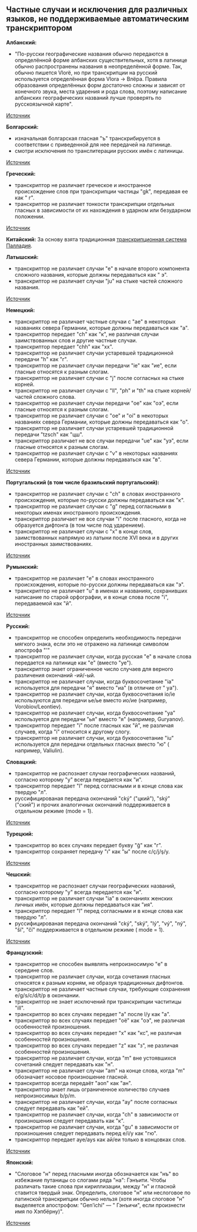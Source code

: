 ## Частные случаи и исключения для различных языков, не поддерживаемые автоматическим транскриптором

**Албанский:**

* "По-русски географические названия обычно передаются в определённой форме албанских существительных, хотя в латинице
  обычно распространены названия в неопределённой форме. Так, обычно пишется Vlorë, но при транскрипции на русский
  используется определённая форма Vlora → Влёра. Правила образования определённых форм достаточно сложны и зависят от
  конечного звука, места ударения и рода слова, поэтому написание албанских географических названий лучше проверять по
  русскоязычной карте".

[Источник](https://ru.wikipedia.org/wiki/%D0%90%D0%BB%D0%B1%D0%B0%D0%BD%D1%81%D0%BA%D0%B8%D0%B9_%D0%B0%D0%BB%D1%84%D0%B0%D0%B2%D0%B8%D1%82)

**Болгарский:**

* изначальная болгарская гласная "ъ" транскрибируется в соответствии с приведенной для нее передачей на латинице.
* смотри исключения по транслитерации русских имён с латиницы.

[Источник](https://ru.wikipedia.org/wiki/%D0%91%D0%BE%D0%BB%D0%B3%D0%B0%D1%80%D1%81%D0%BA%D0%BE-%D1%80%D1%83%D1%81%D1%81%D0%BA%D0%B0%D1%8F_%D0%BF%D1%80%D0%B0%D0%BA%D1%82%D0%B8%D1%87%D0%B5%D1%81%D0%BA%D0%B0%D1%8F_%D1%82%D1%80%D0%B0%D0%BD%D1%81%D0%BA%D1%80%D0%B8%D0%BF%D1%86%D0%B8%D1%8F)

**Греческий:**

* транскриптор не различает греческое и иностранное происхождение слов при транскрипции частицы "gk", передавая ее как "
  г".
* транскриптор не различает тонкости транскрипции отдельных гласных в зависимости от их нахождения в ударном или
  безударном положении.

[Источник](https://ru.wikipedia.org/wiki/%D0%93%D1%80%D0%B5%D1%87%D0%B5%D1%81%D0%BA%D0%BE-%D1%80%D1%83%D1%81%D1%81%D0%BA%D0%B0%D1%8F_%D0%BF%D1%80%D0%B0%D0%BA%D1%82%D0%B8%D1%87%D0%B5%D1%81%D0%BA%D0%B0%D1%8F_%D1%82%D1%80%D0%B0%D0%BD%D1%81%D0%BA%D1%80%D0%B8%D0%BF%D1%86%D0%B8%D1%8F)

**Китайский:**
За основу взята
традиционная [транскрипционная система Палладия](https://ru.wikipedia.org/wiki/%D0%A2%D1%80%D0%B0%D0%BD%D1%81%D0%BA%D1%80%D0%B8%D0%BF%D1%86%D0%B8%D0%BE%D0%BD%D0%BD%D0%B0%D1%8F_%D1%81%D0%B8%D1%81%D1%82%D0%B5%D0%BC%D0%B0_%D0%9F%D0%B0%D0%BB%D0%BB%D0%B0%D0%B4%D0%B8%D1%8F).

**Латышский:**

* транскриптор не различает случаи "e" в начале второго компонента сложного названия, которые должны передаваться как "
  э".
* транскриптор не различает случаи "ju" на стыке частей сложного названия.

[Источник](https://ru.wikipedia.org/wiki/%D0%9B%D0%B0%D1%82%D1%8B%D1%88%D1%81%D0%BA%D0%BE-%D1%80%D1%83%D1%81%D1%81%D0%BA%D0%B0%D1%8F_%D0%BF%D1%80%D0%B0%D0%BA%D1%82%D0%B8%D1%87%D0%B5%D1%81%D0%BA%D0%B0%D1%8F_%D1%82%D1%80%D0%B0%D0%BD%D1%81%D0%BA%D1%80%D0%B8%D0%BF%D1%86%D0%B8%D1%8F)

**Немецкий:**

* транскриптор не различает частные случаи с "ae" в некоторых названиях севера Германии, которые должны передаваться
  как "а".
* транскриптор передает "ch" как "к", не различая случаи заимствованных слов и другие частные случаи.
* транскриптор передает "chh" как "хх".
* транскриптор не различает случаи устаревшей традиционной передачи "h" как "г".
* транскриптор не различает случаи передачи "ie" как "ие", если гласные относятся к разным слогам.
* транскриптор не различает случаи с "j" после согласных на стыке корней.
* транскриптор не различает случаи с "ll", "ph" и "th" на стыке корней/частей сложного слова.
* транскриптор не различает случаи передачи "oe" как "оэ", если гласные относятся к разным слогам.
* транскриптор не различает случаи с "oe" и "oi" в некоторых названиях севера Германии, которые должны передаваться
  как "о".
* транскриптор не различает случаи устаревшей традиционной передачи "tzsch" как "цш".
* транскриптор различает не все случаи передачи "ue" как "уэ", если гласные относятся к разным слогам.
* транскриптор не различает случаи с "v" в некоторых названиях севера Германии, которые должны передаваться как "в".

[Источник](https://ru.wikipedia.org/wiki/%D0%9D%D0%B5%D0%BC%D0%B5%D1%86%D0%BA%D0%BE-%D1%80%D1%83%D1%81%D1%81%D0%BA%D0%B0%D1%8F_%D0%BF%D1%80%D0%B0%D0%BA%D1%82%D0%B8%D1%87%D0%B5%D1%81%D0%BA%D0%B0%D1%8F_%D1%82%D1%80%D0%B0%D0%BD%D1%81%D0%BA%D1%80%D0%B8%D0%BF%D1%86%D0%B8%D1%8F)

**Португальский (в том числе бразильский португальский):**

* транскриптор не различает случаи с "ch" в словах иностранного происхождения, которые по-русски должны передаваться
  как "к".
* транскриптор не различает случаи с "g" перед согласными в некоторых именах иностранного происхождения.
* транскриптор различает не все случаи "i" после гласного, когда не образуется дифтонга (в том числе под ударением).
* транскриптор не различает случаи с "x" в конце слов, заимствованных напрямую из латыни после XVI века и в других
  иностранных заимствованиях.

[Источник](https://ru.wikipedia.org/wiki/%D0%9F%D0%BE%D1%80%D1%82%D1%83%D0%B3%D0%B0%D0%BB%D1%8C%D1%81%D0%BA%D0%BE-%D1%80%D1%83%D1%81%D1%81%D0%BA%D0%B0%D1%8F_%D0%BF%D1%80%D0%B0%D0%BA%D1%82%D0%B8%D1%87%D0%B5%D1%81%D0%BA%D0%B0%D1%8F_%D1%82%D1%80%D0%B0%D0%BD%D1%81%D0%BA%D1%80%D0%B8%D0%BF%D1%86%D0%B8%D1%8F)

**Румынский:**

* транскриптор не различает "e" в словах иностранного происхождения, которые по-русски должны передаваться как "э".
* транскриптор не различает "u" в именах и названиях, сохранивших написание по старой орфографии, и в конце слова
  после "i", передаваемой как "й".

[Источник](https://ru.wikipedia.org/wiki/%D0%A0%D1%83%D0%BC%D1%8B%D0%BD%D1%81%D0%BA%D0%BE-%D1%80%D1%83%D1%81%D1%81%D0%BA%D0%B0%D1%8F_%D0%BF%D1%80%D0%B0%D0%BA%D1%82%D0%B8%D1%87%D0%B5%D1%81%D0%BA%D0%B0%D1%8F_%D1%82%D1%80%D0%B0%D0%BD%D1%81%D0%BA%D1%80%D0%B8%D0%BF%D1%86%D0%B8%D1%8F)

**Русский:**

* транскриптор не способен определить необходимость передачи мягкого знака, если это не отражено на латинице символом
  апострофа "'"
* транскриптор не различает случаи, когда русская "е" в начале слова передается на латинице как "e" (вместо "ye").
* транскриптор знает ограниченное число случаев для верного различения окончаний -ий/-ый.
* транскриптор не различает случаи, когда буквосочетание "ia" используется для передачи "я" вместо "иа" (в отличие от "
  ya").
* транскриптор не различает случаи, когда буквосочетания io/ie используются для передачи ье/ье вместо ио/ие (например,
  Vorobiov/Leontiev).
* транскриптор не различает случаи, когда буквосочетание "ya" используется для передачи "ья" вместо "я" (например,
  Guryanov).
* транскриптор передает "i" после гласных как "й", не различая случаев, когда "i" относится к другому слогу.
* транскриптор не различает случаи, когда буквосочетание "iu" используется для передачи отдельных гласных вместо "ю" (
  например, Valiulin).

**Словацкий:**

* транскриптор не распознает случаи географических названий, согласно которому "y" всегда передается как "и".
* транскриптор передает "l" перед согласными и в конце слова как твердую "л".
* руссифицированая передача окончаний "cký" ("цкий"), "ský" ("ский") и прочих аналогичных окончаний поддерживается в
  отдельном режиме (mode = 1).

[Источник](https://ru.wikipedia.org/wiki/%D0%A1%D0%BB%D0%BE%D0%B2%D0%B0%D1%86%D0%BA%D0%BE-%D1%80%D1%83%D1%81%D1%81%D0%BA%D0%B0%D1%8F_%D0%BF%D1%80%D0%B0%D0%BA%D1%82%D0%B8%D1%87%D0%B5%D1%81%D0%BA%D0%B0%D1%8F_%D1%82%D1%80%D0%B0%D0%BD%D1%81%D0%BA%D1%80%D0%B8%D0%BF%D1%86%D0%B8%D1%8F#cite_note-_c4e7541543eeb89e-4)

**Турецкий:**

* транскриптор во всех случаях передает букву "ğ" как "г".
* транскриптор сохраняет передачу "ı" как "ы" после c/ç/j/ş/y.

[Источник](https://ru.wikipedia.org/wiki/%D0%A2%D1%83%D1%80%D0%B5%D1%86%D0%BA%D0%BE-%D1%80%D1%83%D1%81%D1%81%D0%BA%D0%B0%D1%8F_%D0%BF%D1%80%D0%B0%D0%BA%D1%82%D0%B8%D1%87%D0%B5%D1%81%D0%BA%D0%B0%D1%8F_%D1%82%D1%80%D0%B0%D0%BD%D1%81%D0%BA%D1%80%D0%B8%D0%BF%D1%86%D0%B8%D1%8F)

**Чешский:**

* транскриптор не распознает случаи географических названий, согласно которому "y" всегда передается как "и".
* транскриптор не различает случаи "ia" в окончаниях женских личных имён, которые должны передаваться как "ия".
* транскриптор передает "l" перед согласными и в конце слова как твердую "л".
* руссифицированая передача окончаний "cký", "ský", "lý", "vý", "ný", "ší", "čí" поддерживается в отдельном режиме (
  mode = 1).

[Источник](https://ru.wikipedia.org/wiki/%D0%A7%D0%B5%D1%88%D1%81%D0%BA%D0%BE-%D1%80%D1%83%D1%81%D1%81%D0%BA%D0%B0%D1%8F_%D0%BF%D1%80%D0%B0%D0%BA%D1%82%D0%B8%D1%87%D0%B5%D1%81%D0%BA%D0%B0%D1%8F_%D1%82%D1%80%D0%B0%D0%BD%D1%81%D0%BA%D1%80%D0%B8%D0%BF%D1%86%D0%B8%D1%8F)

**Французский:**

* транскриптор не способен выявлять непроизносимую "e" в середине слов.
* транскриптор не различает случаи, когда сочетания гласных относятся к разным корням, не образуя традиционных
  дифтонгов.
* транскриптор не различает частные случаи, требующие сохранения e/g/s/c/d/t/p в окончании.
* транскриптор не знает исключений при транскрипции частитицы "ill".
* транскриптор во всех случаях передает "a" после l/y как "а".
* транскриптор во всех случаях передает "oë" как "оэ", не различая особенностей произношения.
* транскриптор во всех случаях передает "x" как "кс", не различая особенностей произношения.
* транскриптор во всех случаях передает "z" как "з", не различая особенностей произношения.
* транскриптор не различает случаи, когда "m" вне устоявшихся сочетаний следует передавать как "н".
* транскриптор не различает случаи "am" на конце слова, когда "m" обозначает носовое произношение гласной.
* транскриптор всегда передаёт "aon" как "ан".
* транскриптор знает лишь ограниченное количество случаев непроизносимых b/p/m.
* транскриптор не различает случаи, когда "ay" после согласных следует передавать как "ей".
* транскриптор не различает случаи, когда "ch" в зависимости от произношения следует передавать как "к".
* транскриптор не различает случаи, когда "gu" в зависимости от произношения следует передавать перед e/i/y как "гю".
* транскриптор передает aye/ays как ай/еи только в концовках слов.

[Источник](https://ru.wikipedia.org/wiki/%D0%A4%D1%80%D0%B0%D0%BD%D1%86%D1%83%D0%B7%D1%81%D0%BA%D0%BE-%D1%80%D1%83%D1%81%D1%81%D0%BA%D0%B0%D1%8F_%D0%BF%D1%80%D0%B0%D0%BA%D1%82%D0%B8%D1%87%D0%B5%D1%81%D0%BA%D0%B0%D1%8F_%D1%82%D1%80%D0%B0%D0%BD%D1%81%D0%BA%D1%80%D0%B8%D0%BF%D1%86%D0%B8%D1%8F)

**Японский:**

* "Слоговое "н" перед гласными иногда обозначается как "нъ" во избежание путаницы со слогами ряда "на": Гэнъити. Чтобы
  различать такие слова при кириллизации, между "н" и гласной ставится твердый знак. Определить, слоговое "н" или
  неслоговое по латинской транскрипции обычно нельзя (хотя иногда слоговое "н" выделяется апострофом: "Gen’ichi" — "
  Гэнъичи", если произнести имя по Хэпбёрну)".

[Источник](https://ria-stk.ru/mmq/adetail.php?ID=18477)